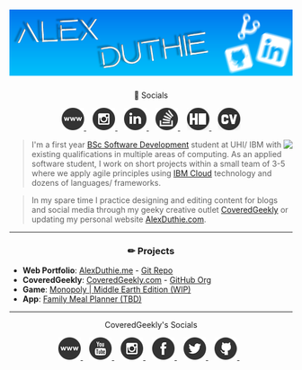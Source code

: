 # [![Alex Duthie | GitHub Banner](https://raw.githubusercontent.com/AlexDuthie/AlexDuthie/main/images/github-banner.png)](https://www.linkedin.com/in/alexduthielnkdn/)

<p align="center">
    🤳 Socials
</p>
<p align="center">
    <a href="https://alexduthie.me">
        <img
             src="https://raw.githubusercontent.com/AlexDuthie/AlexDuthie/main/images/social_media_icons/40x40/website.png">
    </a>&nbsp;&nbsp;
    <a href="https://instagram.com/alexduffdev">
        <img
             src="https://raw.githubusercontent.com/AlexDuthie/AlexDuthie/main/images/social_media_icons/40x40/instagram.png">
    </a>&nbsp;&nbsp;
    <a href="https://www.linkedin.com/in/alexduthielnkdn/">
        <img src="https://raw.githubusercontent.com/AlexDuthie/AlexDuthie/main/images/social_media_icons/40x40/linkedin.png">
    </a>&nbsp;&nbsp;
    <a href="https://stackoverflow.com/users/14725277/alex-duthie">
        <img src="https://raw.githubusercontent.com/AlexDuthie/AlexDuthie/main/images/social_media_icons/40x40/stack-overflow.png">
    </a>&nbsp;&nbsp;
    <a href="https://www.hackerrank.com/alexduthie">
        <img
             src="https://raw.githubusercontent.com/AlexDuthie/AlexDuthie/main/images/social_media_icons/40x40/hackerrank.png">
    </a>&nbsp;&nbsp;
    <a href="https://github.com/AlexDuthie/AlexDuthie/blob/main/cv/Alex-Duthie-Curriculum-Vitae.md">
        <img
             src="https://raw.githubusercontent.com/AlexDuthie/AlexDuthie/main/images/social_media_icons/40x40/cv.png">
    </a>
</p>

<p>
    <img align="right" src="https://github-readme-stats.vercel.app/api/top-langs/?username=alexduthie&layout=compact&theme=light&hide_langs_below=1" />
</p>

> I'm a first year [BSc Software Development](https://www.uhi.ac.uk/en/courses/bsc-hons-applied-software-development/#tabanchor) student at UHI/ IBM with existing qualifications in multiple areas of computing. As an applied software student, I work on short projects within a small team of 3-5 where we apply agile principles using [IBM Cloud](https://www.ibm.com/uk-en/cloud) technology and dozens of languages/ frameworks.

> In my spare time I practice designing and editing content for blogs and social media through my geeky creative outlet [CoveredGeekly](https://coveredgeekly.com) or updating my personal website [AlexDuthie.com](https://alexduthie.com).

---

<h3 align="center">
    ✏ Projects
</h1>

* **Web Portfolio**: [AlexDuthie.me](https://alexduthie.me/) - [Git Repo](https://github.com/AlexDuthie/AlexDuthie.github.io)
* **CoveredGeekly**: [CoveredGeekly.com](https://www.coveredgeekly.com) - [GitHub Org](https://github.com/CoveredGeekly)
* **Game**: [Monopoly | Middle Earth Edition (WIP)](https://github.com/AlexDuthie/monopoly)
* **App**: [Family Meal Planner (TBD)](https://github.com/AlexDuthie/family-meal-planner)

---

<p align="center">
    CoveredGeekly's Socials
</p>
<p align="center">
    <a href="https://www.coveredgeekly.com">
        <img
             src="https://raw.githubusercontent.com/AlexDuthie/AlexDuthie/main/images/social_media_icons/40x40/website.png">
    </a>&nbsp;&nbsp;
    <a href="https://www.youtube.com/c/CoveredGeekly">
        <img
             src="https://raw.githubusercontent.com/AlexDuthie/AlexDuthie/main/images/social_media_icons/40x40/youtube.png">
    </a>&nbsp;&nbsp;
    <a href="https://www.instagram.com/coveredgeekly">
        <img src="https://raw.githubusercontent.com/AlexDuthie/AlexDuthie/main/images/social_media_icons/40x40/instagram.png">
    </a>&nbsp;&nbsp;
    <a href="https://www.facebook.com/CoveredGeekly/">
        <img src="https://raw.githubusercontent.com/AlexDuthie/AlexDuthie/main/images/social_media_icons/40x40/facebook.png">
    </a>&nbsp;&nbsp;
    <a href="https://twitter.com/CoveredGeekly">
        <img src="https://raw.githubusercontent.com/AlexDuthie/AlexDuthie/main/images/social_media_icons/40x40/twitter.png">
    </a>&nbsp;&nbsp;
    <a href="https://github.com/CoveredGeekly">
        <img src="https://raw.githubusercontent.com/AlexDuthie/AlexDuthie/main/images/social_media_icons/40x40/github.png">
    </a>&nbsp;&nbsp;
</p>